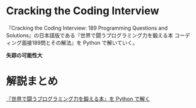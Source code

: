# Cracking the Coding Interview

『Cracking the Coding Interview: 189 Programming Questions and Solutions』の日本語版である『世界で闘うプログラミング力を鍛える本 コーディング面接189問とその解法』を Python で解いていく。

**失踪の可能性大**

# 解説まとめ

[『世界で闘うプログラミング力を鍛える本』を Python で解く](https://koi-7.hatenablog.jp/entry/2023/01/13/113802)

